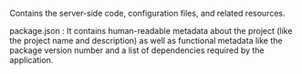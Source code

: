 Contains the server-side code, configuration files, and related resources.

package.json :  It contains human-readable metadata about the project (like the project name and description) as well as functional 
metadata like the package version number and a list of dependencies required by the application.